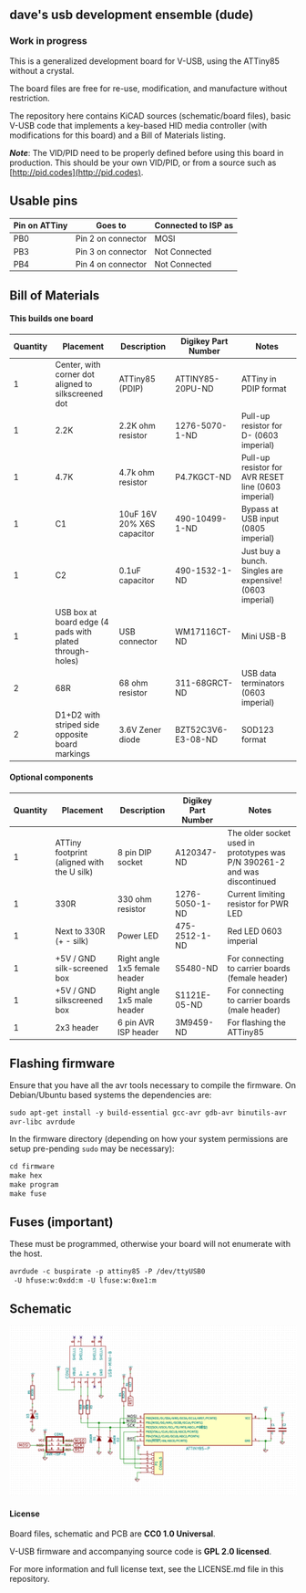 ## dave's usb development ensemble (dude)

### Work in progress

This is a generalized development board for V-USB, using the ATTiny85 without a
crystal.

The board files are free for re-use, modification, and manufacture without
restriction.

The repository here contains KiCAD sources (schematic/board files),
basic V-USB code that implements a key-based HID media controller
(with modifications for this board) and a Bill of Materials listing.

***Note***: The VID/PID need to be properly defined before using this board in
production. This should be your own VID/PID, or from a source such as
[http://pid.codes](http://pid.codes).

## Usable pins

| Pin on ATTiny | Goes to | Connected to ISP as
|---|---|---|
| PB0 | Pin 2 on connector | MOSI
| PB3 | Pin 3 on connector | Not Connected
| PB4 | Pin 4 on connector | Not Connected

## Bill of Materials

#### This builds one board

| Quantity | Placement | Description | Digikey Part Number | Notes |
|---|---|---|---|---|
|1|Center, with corner dot aligned to silkscreened dot |ATTiny85 (PDIP)|ATTINY85-20PU-ND|ATTiny in PDIP format
|1|2.2K|2.2K ohm resistor|1276-5070-1-ND|Pull-up resistor for D- (0603 imperial)
|1|4.7K|4.7k ohm resistor|P4.7KGCT-ND|Pull-up resistor for AVR RESET line (0603 imperial)
|1|C1|10uF 16V 20% X6S capacitor|490-10499-1-ND|Bypass at USB input (0805 imperial)
|1|C2|0.1uF capacitor|490-1532-1-ND|Just buy a bunch. Singles are expensive! (0603 imperial)
|1|USB box at board edge (4 pads with plated through-holes)|USB connector|WM17116CT-ND|Mini USB-B
|2|68R|68 ohm resistor|311-68GRCT-ND|USB data terminators (0603 imperial)
|2|D1+D2 with striped side opposite board markings|3.6V Zener diode|BZT52C3V6-E3-08-ND|SOD123 format

#### Optional components

| Quantity | Placement | Description | Digikey Part Number | Notes
|---|---|---|---|---|
|1|ATTiny footprint (aligned with the U silk)|8 pin DIP socket|A120347-ND|The older socket used in prototypes was P/N 390261-2 and was discontinued
|1|330R|330 ohm resistor|1276-5050-1-ND|Current limiting resistor for PWR LED
|1|Next to 330R (+ - silk)|Power LED|475-2512-1-ND|Red LED 0603 imperial
|1|+5V / GND silk-screened box|Right angle 1x5 female header|S5480-ND|For connecting to carrier boards (female header)
|1|+5V / GND silkscreened box|Right angle 1x5 male header|S1121E-05-ND|For connecting to carrier boards (male header)
|1|2x3 header|6 pin AVR ISP header|3M9459-ND|For flashing the ATTiny85

## Flashing firmware

Ensure that you have all the avr tools necessary to compile the firmware. On
Debian/Ubuntu based systems the dependencies are:

    sudo apt-get install -y build-essential gcc-avr gdb-avr binutils-avr avr-libc avrdude

In the firmware directory (depending on how your system permissions are setup pre-pending `sudo` may be necessary):

    cd firmware
    make hex
    make program
    make fuse

## Fuses (important)

These must be programmed, otherwise your board will not
enumerate with the host.

    avrdude -c buspirate -p attiny85 -P /dev/ttyUSB0
     -U hfuse:w:0xdd:m -U lfuse:w:0xe1:m


## Schematic

![board schematic](schematic.png)

#### License

Board files, schematic and PCB are **CC0 1.0 Universal**.

V-USB firmware and accompanying source code is **GPL 2.0 licensed**.

For more information and full license text, see the LICENSE.md file in this
repository.
